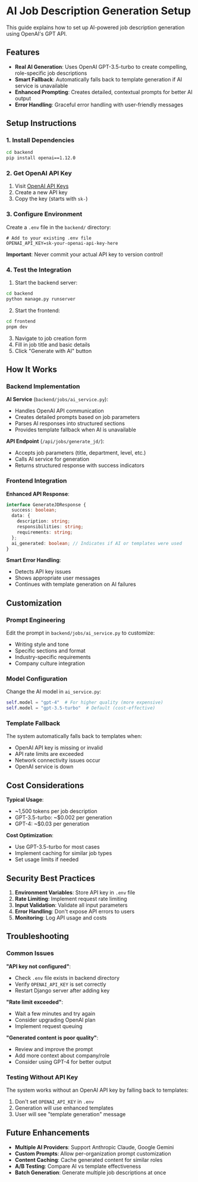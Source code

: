 # AI Job Description Generation Setup

This guide explains how to set up AI-powered job description generation using OpenAI's GPT API.

## Features

- **Real AI Generation**: Uses OpenAI GPT-3.5-turbo to create compelling, role-specific job descriptions
- **Smart Fallback**: Automatically falls back to template generation if AI service is unavailable
- **Enhanced Prompting**: Creates detailed, contextual prompts for better AI output
- **Error Handling**: Graceful error handling with user-friendly messages

## Setup Instructions

### 1. Install Dependencies

```bash
cd backend
pip install openai==1.12.0
```

### 2. Get OpenAI API Key

1. Visit [OpenAI API Keys](https://platform.openai.com/api-keys)
2. Create a new API key
3. Copy the key (starts with `sk-`)

### 3. Configure Environment

Create a `.env` file in the `backend/` directory:

```env
# Add to your existing .env file
OPENAI_API_KEY=sk-your-openai-api-key-here
```

**Important**: Never commit your actual API key to version control!

### 4. Test the Integration

1. Start the backend server:
```bash
cd backend
python manage.py runserver
```

2. Start the frontend:
```bash
cd frontend
pnpm dev
```

3. Navigate to job creation form
4. Fill in job title and basic details
5. Click "Generate with AI" button

## How It Works

### Backend Implementation

**AI Service** (`backend/jobs/ai_service.py`):
- Handles OpenAI API communication
- Creates detailed prompts based on job parameters
- Parses AI responses into structured sections
- Provides template fallback when AI is unavailable

**API Endpoint** (`/api/jobs/generate_jd/`):
- Accepts job parameters (title, department, level, etc.)
- Calls AI service for generation
- Returns structured response with success indicators

### Frontend Integration

**Enhanced API Response**:
```typescript
interface GenerateJDResponse {
  success: boolean;
  data: {
    description: string;
    responsibilities: string;
    requirements: string;
  };
  ai_generated: boolean; // Indicates if AI or templates were used
}
```

**Smart Error Handling**:
- Detects API key issues
- Shows appropriate user messages
- Continues with template generation on AI failures

## Customization

### Prompt Engineering

Edit the prompt in `backend/jobs/ai_service.py` to customize:
- Writing style and tone
- Specific sections and format
- Industry-specific requirements
- Company culture integration

### Model Configuration

Change the AI model in `ai_service.py`:
```python
self.model = "gpt-4"  # For higher quality (more expensive)
self.model = "gpt-3.5-turbo"  # Default (cost-effective)
```

### Template Fallback

The system automatically falls back to templates when:
- OpenAI API key is missing or invalid
- API rate limits are exceeded
- Network connectivity issues occur
- OpenAI service is down

## Cost Considerations

**Typical Usage**:
- ~1,500 tokens per job description
- GPT-3.5-turbo: ~$0.002 per generation
- GPT-4: ~$0.03 per generation

**Cost Optimization**:
- Use GPT-3.5-turbo for most cases
- Implement caching for similar job types
- Set usage limits if needed

## Security Best Practices

1. **Environment Variables**: Store API key in `.env` file
2. **Rate Limiting**: Implement request rate limiting
3. **Input Validation**: Validate all input parameters
4. **Error Handling**: Don't expose API errors to users
5. **Monitoring**: Log API usage and costs

## Troubleshooting

### Common Issues

**"API key not configured"**:
- Check `.env` file exists in backend directory
- Verify `OPENAI_API_KEY` is set correctly
- Restart Django server after adding key

**"Rate limit exceeded"**:
- Wait a few minutes and try again
- Consider upgrading OpenAI plan
- Implement request queuing

**"Generated content is poor quality"**:
- Review and improve the prompt
- Add more context about company/role
- Consider using GPT-4 for better output

### Testing Without API Key

The system works without an OpenAI API key by falling back to templates:
1. Don't set `OPENAI_API_KEY` in `.env`
2. Generation will use enhanced templates
3. User will see "template generation" message

## Future Enhancements

- **Multiple AI Providers**: Support Anthropic Claude, Google Gemini
- **Custom Prompts**: Allow per-organization prompt customization
- **Content Caching**: Cache generated content for similar roles
- **A/B Testing**: Compare AI vs template effectiveness
- **Batch Generation**: Generate multiple job descriptions at once
